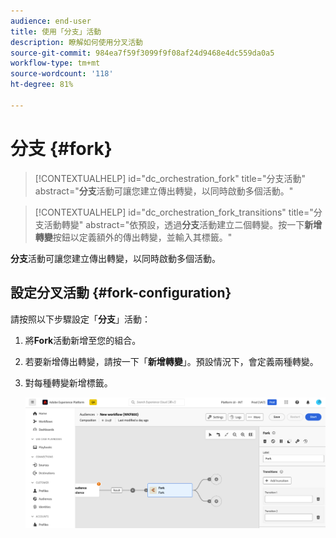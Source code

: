 ```yaml
---
audience: end-user
title: 使用「分支」活動
description: 瞭解如何使用分叉活動
source-git-commit: 984ea7f59f3099f9f08af24d9468e4dc559da0a5
workflow-type: tm+mt
source-wordcount: '118'
ht-degree: 81%

---
```



# 分支 {#fork}

>[!CONTEXTUALHELP]
>id="dc_orchestration_fork"
>title="分支活動"
>abstract="**分支**&#x200B;活動可讓您建立傳出轉變，以同時啟動多個活動。"

>[!CONTEXTUALHELP]
>id="dc_orchestration_fork_transitions"
>title="分支活動轉變"
>abstract="依預設，透過&#x200B;**分支**&#x200B;活動建立二個轉變。按一下&#x200B;**新增轉變**&#x200B;按鈕以定義額外的傳出轉變，並輸入其標籤。"

**分支**&#x200B;活動可讓您建立傳出轉變，以同時啟動多個活動。

## 設定分叉活動 {#fork-configuration}

請按照以下步驟設定「**分支**」活動：

1. 將&#x200B;**Fork**&#x200B;活動新增至您的組合。
1. 若要新增傳出轉變，請按一下「**新增轉變**」。預設情況下，會定義兩種轉變。
1. 對每種轉變新增標籤。

   ![](../assets/fork.png)
